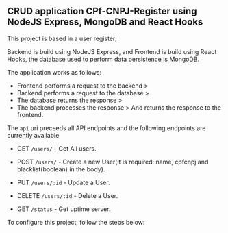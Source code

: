 ## CRUD application CPf-CNPJ-Register using NodeJS Express, MongoDB and React Hooks

This project is based in a user register;

Backend is build using NodeJS Express, and Frontend is build using React Hooks, the database used to perform data persistence is MongoDB.

The application works as follows: 
* Frontend performs a request to the backend >
* Backend performs a request to the database > 
* The database returns the response > 
* The backend processes the response > And returns the response to the frontend.

The `api` uri preceeds all API endpoints and the following endpoints are currently available
* GET `/users/` - Get All users.
* POST `/users/` - Create a new User(it is required: name, cpfcnpj and blacklist(boolean) in the body).
* PUT `/users/:id` - Update a User.
* DELETE `/users/:id` - Delete a User.

* GET `/status` - Get uptime server.

To configure this project, follow the steps below:
